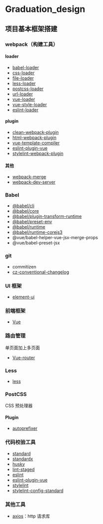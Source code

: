 # Graduation_design
## 项目基本框架搭建
### webpack（构建工具）
#### loader
- [babel-loader](https://github.com/babel/babel-loader)
- [css-loader](https://github.com/webpack-contrib/css-loader)
- [file-loader](https://github.com/webpack-contrib/file-loader)
- [less-loader](https://github.com/webpack-contrib/less-loader)
- [postcss-loader](https://github.com/postcss/postcss-loader#readme)
- [url-loader](https://github.com/webpack-contrib/url-loader)
- [vue-loader](https://github.com/vuejs/vue-loader)
- [vue-style-loader](https://github.com/vuejs/vue-style-loader#readme)
- [eslint-loader](https://github.com/webpack-contrib/eslint-loader)
#### plugin
- [clean-webpack-plugin](https://github.com/johnagan/clean-webpack-plugin)
- [html-webpack-plugin](https://github.com/jantimon/html-webpack-plugin)
- [vue-template-compiler](https://github.com/vuejs/vue/tree/dev/packages/vue-template-compiler#readme)
- [eslint-plugin-vue](https://eslint.vuejs.org/)
- [stylelint-webpack-plugin](https://github.com/webpack-contrib/stylelint-webpack-plugin)
#### 其他
- [webpack-merge](https://github.com/survivejs/webpack-merge)
- [webpack-dev-server](https://github.com/webpack/webpack-dev-server#readme)
### Babel
- [@babel/cli](https://babeljs.io/)
- [@babel/core](https://babeljs.io/)
- [@babel/plugin-transform-runtime](https://babeljs.io/)
- [@babel/preset-env](https://babeljs.io/)
- [@babel/runtime](https://babeljs.io/docs/en/next/babel-runtime)
- [@babel/runtime-corejs3](https://babeljs.io/docs/en/next/babel-runtime)
- @vue/babel-helper-vue-jsx-merge-props
- @vue/babel-preset-jsx
### git
- commitizen
- [cz-conventional-changelog](https://github.com/commitizen/cz-conventional-changelog)

### UI 框架
- [element-ui](http://element.eleme.io/)

### 前端框架
- [Vue](https://cn.vuejs.org/)

### 路由管理
单页面加上多页面
- [Vue-router](https://router.vuejs.org/zh/)

### Less
- [less](http://lesscss.org/)
### PostCSS
CSS 预处理器
#### Plugin
- [autoprefixer](https://github.com/postcss/autoprefixer#readme)

### 代码校验工具
- [standard](https://standardjs.com/)
- [standardx](https://github.com/standard/standardx)
- [husky](https://github.com/typicode/husky#readme)
- [lint-staged](https://github.com/okonet/lint-staged#readme)
- [eslint](https://github.com/eslint/eslint)
- [eslint-plugin-vue](https://github.com/vuejs/eslint-plugin-vue)
- [stylelint](https://stylelint.io/)
- [stylelint-config-standard](https://github.com/stylelint/stylelint-config-standard#readme)
### 其他工具
- [axios](https://github.com/axios/axios)：http 请求库
